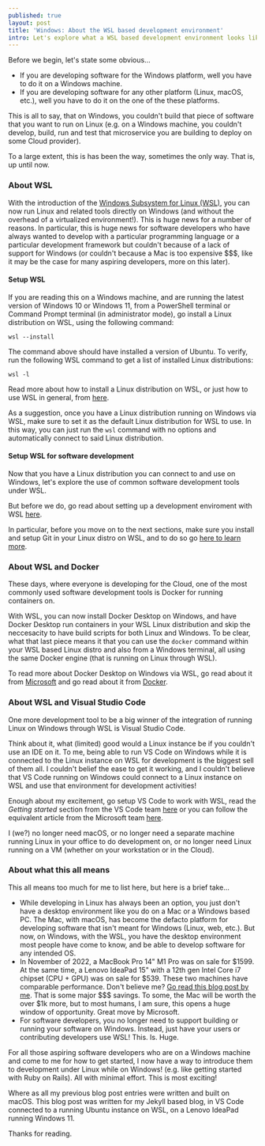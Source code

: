 ```yaml
---
published: true
layout: post
title: 'Windows: About the WSL based development environment'
intro: Let's explore what a WSL based development environment looks like and it's impact(s)
---
```


Before we begin, let's state some obvious...
- If you are developing software for the Windows platform, well you have to do it on a Windows machine.
- If you are developing software for any other platform (Linux, macOS, etc.), well you have to do it on the one of the these platforms. 

This is all to say, that on Windows, you couldn't build that piece of software that you want to run on Linux (e.g. on a Windows machine, you couldn't develop, build, run and test that microservice you are building to deploy on some Cloud provider).

To a large extent, this is has been the way, sometimes the only way. That is, up until now.

### About WSL
With the introduction of the [Windows Subsystem for Linux (WSL)][0], you can now run Linux and related tools directly on Windows (and without the overhead of a virtualized environment!). This is huge news for a number of reasons. In particular, this is huge news for software developers who have always wanted to develop with a particular programming language or a particular development framework but couldn't because of a lack of support for Windows (or couldn't because a Mac is too expensive $$$, like it may be the case for many aspiring developers, more on this later).

#### Setup WSL
If you are reading this on a Windows machine, and are running the latest version of Windows 10 or Windows 11, from a PowerShell terminal or Command Prompt terminal (in administrator mode), go install a Linux distribution on WSL, using the following command:

`wsl --install`

The command above should have installed a version of Ubuntu. To verify, run the following WSL command to get a list of installed Linux distributions:

`wsl -l`

Read more about how to install a Linux distribution on WSL, or just how to use WSL in general, from [here][1].

As a suggestion, once you have a Linux distribution running on Windows via WSL, make sure to set it as the default Linux distribution for WSL to use. In this way, you can just run the `wsl` command with no options and automatically connect to said Linux distribution.

#### Setup WSL for software development
Now that you have a Linux distribution you can connect to and use on Windows, let's explore the use of common software development tools under WSL.

But before we do, go read about setting up a development enviroment with WSL [here][2].

In particular, before you move on to the next sections, make sure you install and setup Git in your Linux distro on WSL, and to do so go [here to learn more][3].

### About WSL and Docker
These days, where everyone is developing for the Cloud, one of the most commonly used software development tools is Docker for running containers on.

With WSL, you can now install Docker Desktop on Windows, and have Docker Desktop run containers in your WSL Linux distribution and skip the neccesacity to have build scripts for both Linux and Windows. To be clear, what that last piece means it that you can use the `docker` command within your WSL based Linux distro and also from a Windows terminal, all using the same Docker engine (that is running on Linux through WSL).

To read more about Docker Desktop on Windows via WSL, go read about it from [Microsoft][4] and go read about it from [Docker][5].

### About WSL and Visual Studio Code
One more development tool to be a big winner of the integration of running Linux on Windows through WSL is Visual Studio Code.

Think about it, what (limited) good would a Linux instance be if you couldn't use an IDE on it. To me, being able to run VS Code on Windows while it is connected to the Linux instance on WSL for development is the biggest sell of them all. I couldn't belief the ease to get it working, and I couldn't believe that VS Code running on Windows could connect to a Linux instance on WSL and use that environment for development activities!

Enough about my excitement, go setup VS Code to work with WSL, read the *Getting started* section from the VS Code team [here][6] or you can follow the equivalent article from the Microsoft team [here][7].

I (we?) no longer need macOS, or no longer need a separate machine running Linux in your office to do development on, or no longer need Linux running on a VM (whether on your workstation or in the Cloud).


### About what this all means
This all means too much for me to list here, but here is a brief take...

- While developing in Linux has always been an option, you just don't have a desktop environment like you do on a Mac or a Windows based PC. The Mac, with macOS, has become the defacto platform for developing software that isn't meant for Windows (Linux, web, etc.). But now, on Windows, with the WSL, you have the desktop environment most people have come to know, and be able to develop software for any intended OS.
- In November of 2022, a MacBook Pro 14" M1 Pro was on sale for $1599. At the same time, a Lenovo IdeaPad 15" with a 12th gen Intel Core i7 chipset (CPU + GPU) was on sale for $539. These two machines have comparable performance. Don't believe me? [Go read this blog post by me][8]. That is some major $$$ savings. To some, the Mac will be worth the over $1k more, but to most humans, I am sure, this opens a huge window of opportunity. Great move by Microsoft.
- For software developers, you no longer need to support building or running your software on Windows. Instead, just have your users or contributing  developers use WSL! This. Is. Huge.

For all those aspiring software developers who are on a Windows machine and come to me for how to get started, I now have a way to introduce them to development under Linux while on Windows! (e.g. like getting started with Ruby on Rails). All with minimal effort. This is most exciting!

Where as all my previous blog post entries were written and built on macOS. This blog post was written for my Jekyll based blog, in VS Code connected to a running Ubuntu instance on WSL, on a Lenovo IdeaPad running Windows 11.

Thanks for reading.

[0]: https://learn.microsoft.com/en-us/windows/wsl/about
[1]: https://learn.microsoft.com/en-us/windows/wsl/install
[2]: https://learn.microsoft.com/en-us/windows/wsl/setup/environment
[3]: https://learn.microsoft.com/en-us/windows/wsl/tutorials/wsl-git
[4]: https://learn.microsoft.com/en-us/windows/wsl/tutorials/wsl-containers
[5]: https://docs.docker.com/desktop/windows/wsl/
[6]: https://code.visualstudio.com/docs/remote/wsl
[7]: https://learn.microsoft.com/en-us/windows/wsl/tutorials/wsl-vscode
[8]: /intel-8th-vs-12th-gen